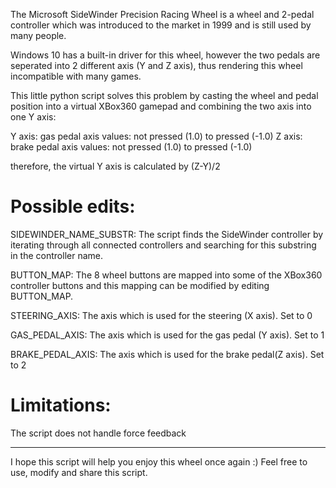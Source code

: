 The Microsoft SideWinder Precision Racing Wheel is a wheel and 2-pedal controller which
was introduced to the market in 1999 and is still used by many people. 

Windows 10 has a built-in driver for this wheel, however the two pedals are seperated into 2 different
axis (Y and Z axis), thus rendering this wheel incompatible with many games.

This little python script solves this problem by casting the wheel and pedal position into
a virtual XBox360 gamepad and combining the two axis into one Y axis:

Y axis: gas pedal axis values: not pressed (1.0) to pressed (-1.0)
Z axis: brake pedal axis values: not pressed (1.0) to pressed (-1.0)

therefore, the virtual Y axis is calculated by (Z-Y)/2

Possible edits:
===============
SIDEWINDER_NAME_SUBSTR:
The script finds the SideWinder controller by iterating through all connected controllers and searching 
for this substring in the controller name. 

BUTTON_MAP:
The 8 wheel buttons are mapped into some of the XBox360 controller buttons and this mapping can 
be modified by editing BUTTON_MAP.

STEERING_AXIS:
The axis which is used for the steering (X axis). Set to 0

GAS_PEDAL_AXIS:
The axis which is used for the gas pedal (Y axis). Set to 1

BRAKE_PEDAL_AXIS:
The axis which is used for the brake pedal(Z axis). Set to 2


Limitations: 
============
The script does not handle force feedback

---------------------------------------------------------------
I hope this script will help you enjoy this wheel once again :)
Feel free to use, modify and share this script.

